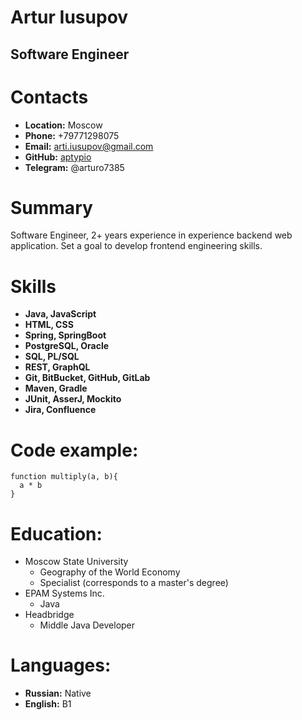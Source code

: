 # __Artur Iusupov__

## __Software Engineer__

# __Contacts__
- __Location:__ Moscow
- __Phone:__ +79771298075
- __Email:__ arti.iusupov@gmail.com
- __GitHub:__ [aptypio](https://github.com/aptypio)
- __Telegram:__ @arturo7385

# __Summary__
Software Engineer, 2+ years experience in experience backend web application.
Set a goal to develop frontend engineering skills.

# __Skills__
- __Java, JavaScript__
- __HTML, CSS__
- __Spring, SpringBoot__
- __PostgreSQL, Oracle__
- __SQL, PL/SQL__
- __REST, GraphQL__
- __Git, BitBucket, GitHub, GitLab__
- __Maven, Gradle__
- __JUnit, AsserJ, Mockito__
- __Jira, Confluence__

# __Code example__:
```
function multiply(a, b){
  a * b
}
```
# __Education__:
* Moscow State University
    + Geography of the World Economy
    + Specialist (corresponds to a master's degree)
* EPAM Systems Inc.
    + Java
* Headbridge
    + Middle Java Developer
# __Languages__:
- __Russian:__ Native
- __English:__ B1